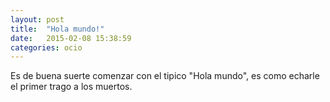 ```yaml
---
layout: post
title:  "Hola mundo!"
date:   2015-02-08 15:38:59
categories: ocio
---
```

Es de buena suerte comenzar con el tipico "Hola mundo", es como echarle el primer trago a los muertos.

